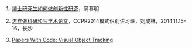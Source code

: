 1. [博士研究生如何做创新性研究](http://url.cn/5SyyJsY)，蒲慕明


2. [怎样做科研和写学术论文](http://www.nlpr.ia.ac.cn/liucl/%E6%80%8E%E6%A0%B7%E5%81%9A%E7%A7%91%E7%A0%94%E5%92%8C%E5%86%99%E8%AE%BA%E6%96%87-%E5%88%98%E6%88%90%E6%9E%97.pdf)，CCPR2014模式识别讲习班，刘成林，2014.11.15-16，长沙




3. [Papers With Code: Visual Object Tracking](https://paperswithcode.com/task/visual-object-tracking)
